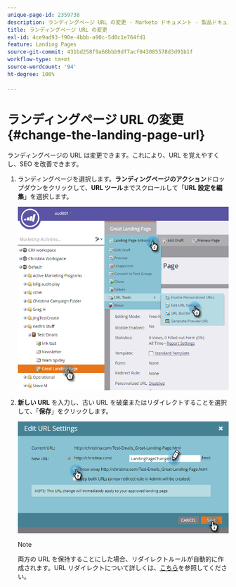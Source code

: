 ```yaml
---
unique-page-id: 2359738
description: ランディングページ URL の変更 - Marketo ドキュメント - 製品ドキュメント
title: ランディングページ URL の変更
exl-id: 4ce9ad93-f90e-4bbb-a90c-5d0c1e764fd1
feature: Landing Pages
source-git-commit: 431bd258f9a68bbb9df7acf043085578d3d91b1f
workflow-type: tm+mt
source-wordcount: '94'
ht-degree: 100%

---
```


# ランディングページ URL の変更 {#change-the-landing-page-url}

ランディングページの URL は変更できます。これにより、URL を覚えやすくし、SEO を改善できます。

1. ランディングページを選択します。**ランディングページのアクション**&#x200B;ドロップダウンをクリックして、**URL ツール**&#x200B;までスクロールして「**URL 設定を編集**」を選択します。

   ![](assets/one.png)

1. **新しい URL** を入力し、古い URL を破棄またはリダイレクトすることを選択して、「**保存**」をクリックします。

   ![](assets/two.png)

   >[!NOTE]
   >
   >両方の URL を保持することにした場合、リダイレクトルールが自動的に作成されます。URL リダイレクトについて詳しくは、[こちら](/help/marketo/product-docs/demand-generation/landing-pages/personalizing-landing-pages/redirect-a-url-path.md)を参照してください。
